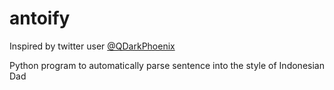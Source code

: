 # antoify

Inspired by twitter user <a href="https://twitter.com/qdarkphoenix?lang=en">@QDarkPhoenix</a>

Python program to automatically parse sentence into the style of Indonesian Dad
